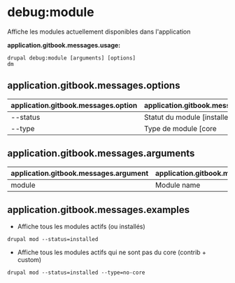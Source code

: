 # debug:module
Affiche les modules actuellement disponibles dans l'application

**application.gitbook.messages.usage:**
```
drupal debug:module [arguments] [options]
dm
```

## application.gitbook.messages.options
application.gitbook.messages.option | application.gitbook.messages.details
-------|-------------
--status | Statut du module [installed|uninstalled]
--type | Type de module [core|no-core]

## application.gitbook.messages.arguments
application.gitbook.messages.argument | application.gitbook.messages.details
---------|-------------
module | Module name

## application.gitbook.messages.examples
* Affiche tous les modules actifs (ou installés)
```
drupal mod --status=installed
```
* Affiche tous les modules actifs qui ne sont pas du core (contrib + custom)
```
drupal mod --status=installed --type=no-core
```
